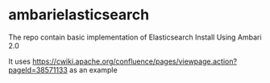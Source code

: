 # ambarielasticsearch
The repo contain basic implementation of Elasticsearch Install Using Ambari 2.0

It uses https://cwiki.apache.org/confluence/pages/viewpage.action?pageId=38571133 as an example
